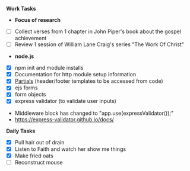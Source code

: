 **Work Tasks**

- **Focus of research**
- [ ] Collect verses from 1 chapter in John Piper's book about the gospel achievement
- [ ] Review 1 session of William Lane Craig's series "The Work Of Christ"

- **node.js**
- [X] npm init and module installs
- [X] Documentation for http module setup information
- [X] [Partials](file:///A:/xampp/htdocs/node.js/customerapp/views/partials) (header/footer templates to be accessed from code)
- [X] ejs forms
- [X] form objects
- [X] express validator (to validate user inputs)
- Middleware block has changed to "app.use(expressValidator());﻿"
- https://express-validator.github.io/docs/

**Daily Tasks**

- [X] Pull hair out of drain
- [X] Listen to Faith and watch her show me things
- [X] Make fried oats
- [ ] Reconstruct mouse